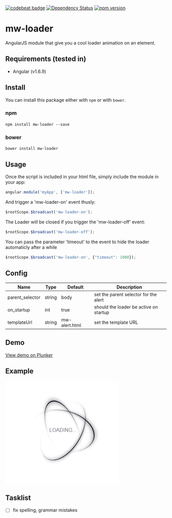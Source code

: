 [![codebeat badge](https://codebeat.co/badges/7586140d-0125-4933-bc7c-24f4bc849e91)](https://codebeat.co/projects/github-com-mrwook-mw-loader-master)
[![Dependency Status](https://www.versioneye.com/user/projects/5afad2220fb24f0e5baac726/badge.svg?style=flat-square)](https://www.versioneye.com/user/projects/5afad2220fb24f0e5baac726)
[![npm version](https://badge.fury.io/js/mw-loader.svg)](https://badge.fury.io/js/mw-loader)
# mw-loader

AngularJS module that give you a cool loader animation on an element.


## Requirements (tested in)
- Angular (v1.6.9)

## Install

You can install this package either with `npm` or with `bower`.

### npm

```shell
npm install mw-loader --save
```

### bower

```shell
bower install mw-loader
```

## Usage

Once the script is included in your html file, simply include the module in your app:
```javascript
angular.module('myApp', ['mw-loader']);
```
    

And trigger a 'mw-loader-on' event thusly:
```javascript
$rootScope.$broadcast('mw-loader-on');
```

The Loader will be closed if you trigger the 'mw-loader-off' event:
```javascript
$rootScope.$broadcast('mw-loader-off');
```

You can pass the parameter 'timeout' to the event to hide the loader automaticly after a while
```javascript
$rootScope.$broadcast('mw-loader-on', {"timeout": 1000});
```

## Config

Name                    | Type      | Default 				| Description
----------------------- | --------- | --------------------- | ------------
parent_selector         | string    | body 					| set the parent selector for the alert
on_startup         		| int       | true 					| should the loader be active on startup
templateUrl           	| string    | mw-alert.html 		| set the template URL

## Demo

<a href='https://plnkr.co/edit/dS3jpBmmUW0LBaTVDA3t?p=preview' target='_blank'>View demo on Plunker</a>

## Example

![Loader example](https://github.com/MrWook/mw-loader/blob/master/public/gif/mw-loader.gif)

## Tasklist 
- [ ] fix spelling, grammar mistakes

